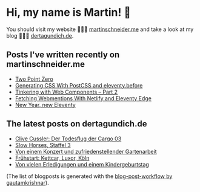 # Hi, my name is Martin! 👋 
You should visit my website 👨🏼‍💻  [martinschneider.me](https://martinschneider.me) and take a look at my blog 🤷🏼‍♂️ [dertagundich.de](https://www.dertagundich.de).

## Posts I've written recently on martinschneider.me
<!-- MSME-POST-LIST:START -->
- [Two Point Zero](https://martinschneider.me/articles/two-point-zero/)
- [Generating CSS With PostCSS and eleventy.before](https://martinschneider.me/articles/generating-css-with-postcss-and-eleventy-before/)
- [Tinkering with Web Components – Part 2](https://martinschneider.me/articles/tinkering-with-web-components-part-2/)
- [Fetching Webmentions With Netlify and Eleventy Edge](https://martinschneider.me/articles/fetching-webmentions-with-netlify-and-eleventy-edge/)
- [New Year, new Eleventy](https://martinschneider.me/articles/new-year-new-eleventy/)
<!-- MSME-POST-LIST:END -->

## The latest posts on dertagundich.de
<!-- DTUI-POST-LIST:START -->
- [Clive Cussler: Der Todesflug der Cargo 03](https://www.dertagundich.de/blog/2024/04/clive-cussler-der-todesflug-der-cargo-03)
- [Slow Horses, Staffel 3](https://www.dertagundich.de/blog/2024/04/slow-horses-staffel-3)
- [Von einem Konzert und zufriedenstellender Gartenarbeit](https://www.dertagundich.de/blog/2024/04/von-einem-konzert-und-zufriedenstellender-gartenarbeit)
- [Frühstart: Kettcar, Luxor, Köln](https://www.dertagundich.de/blog/2024/04/fruhstart-kettcar-luxor-koln)
- [Von vielen Erledigungen und einem Kindergeburtstag](https://www.dertagundich.de/blog/2024/04/von-vielen-erledigungen-und-einem-kindergeburtstag)
<!-- DTUI-POST-LIST:END -->

(The list of blogposts is generated with the [blog-post-workflow by gautamkrishnar](https://github.com/gautamkrishnar/blog-post-workflow)).
